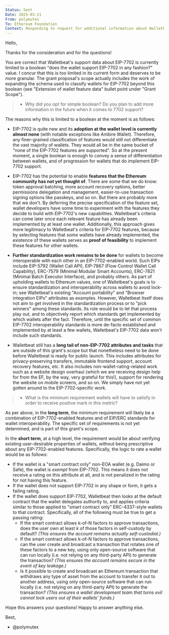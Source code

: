 ```yaml
---
Status: Sent
Date: 2025-03-21
From: polymutex
To: Ethereum Foundation
Context: Responding to request for additional information about Walletbeat's Pectra Proactive Grant application.
---
```


Hello,

Thanks for the consideration and for the questions!

You are correct that Walletbeat's support data about EIP-7702 is currently limited to a boolean "does the wallet support EIP-7702 in any fashion?" value. I concur that this is too limited in its current form and deserves to be more granular. The grant proposal's scope actually includes the work of expanding the schema used to classify wallets for EIP-7702 beyond this boolean (see "Extension of wallet feature data" bullet point under "Grant Scope").

> - Why did you opt for simple boolean? Do you plan to add more information in the future when it comes to 7702 support?

The reasons why this is limited to a boolean at the moment is as follows:

- EIP-7702 is quite new and its **adoption at the wallet level is currently almost none** (with notable exceptions like Ambire Wallet). Therefore, any finer-grained classification of features would still not differentiate the vast majority of wallets. They would all be in the same bucket of "none of the EIP-7702 features are supported". So at the present moment, a single boolean is enough to convey a sense of differentiation between wallets, and of progression for wallets that do implement EIP-7702 support.

- EIP-7702 has the potential to enable **features that the Ethereum community has not yet thought of**. There are some that we do know: token approval batching, more account recovery options, better permissions delegation and management, easier-to-use transaction signing options like passkeys, and so on. But there are probably more that we don't. By deferring the precise specification of the feature set, wallet developers have some time to experiment with the features they decide to build with EIP-7702's new capabilities. Walletbeat's criteria can come later once each relevant feature has already been implemented by at least one wallet. Additionally, this approach gives more legitimacy to Walletbeat's criteria for EIP-7702 features, because by selecting features that _some_ wallets have already implemented, the existence of these wallets serves as **proof of feasibility** to implement these features for other wallets.

- **Further standardization work remains to be done** for wallets to become interoperable with each other in an EIP-7702-enabled world. Such EIPs include EIP-5792 (Wallet Call API), EIP-7867 (Flow Control Wallet Call Capability), ERC-7579 (Minimal Modular Smart Accounts), ERC-7821 (Minimal Batch Executor Interface), and probably others. As part of upholding wallets to Ethereum values, one of Walletbeat's goals is to ensure standardization and interoperability across wallets to avoid lock-in; see Walletbeat's existing "Account portability" and "Browser integration EIPs" attributes as examples. However, Walletbeat itself does not aim to get involved in the standardization process or to "pick winners" among these standards. Its role would be to let that process play out, and to objectively report which standards get implemented by which wallets after the fact. Therefore, until the specific set of common EIP-7702 interoperability standards is more de-facto established and implemented by at least a few wallets, Walletbeat's EIP-7702 data won't include such standards.

- Walletbeat still has a **long tail of non-EIP-7702 attributes and tasks** that are outside of this grant's scope but that nonetheless need to be done before Walletbeat is ready for public launch. This includes attributes for privacy-preserving transfers, immutable frontend support, account recovery features, etc. It also includes non-wallet-rating-related work such as a website design overhaul (which we are receiving design help for from the EF, by the way, very grateful for this!), support for rendering the website on mobile screens, and so on. We simply have not yet gotten around to the EIP-7702-specific work.

> - What is the minimum requirement wallets will have to satisfy in order to receive positive mark in this metric?

As per above, in the **long term**, the minimum requirement will likely be a combination of EIP-7702-enabled features and of EIP/ERC standards for wallet interoperability. The specific set of requirements is not yet determined, and is part of this grant's scope.

In the **short term**, at a high level, the requirement would be about verifying existing user-desirable properties of wallets, without being prescriptive about any EIP-7702-enabled features. Specifically, the logic to rate a wallet would be as follows:

- If the wallet is a "smart contract only" non-EOA wallet (e.g. Daimo or Safe), the wallet is _exempt_ from EIP-7702. This means it does not receive a rating on this attribute at all, and is not penalized in the rating for not having this feature.
- If the wallet does not support EIP-7702 in any shape or form, it gets a failing rating.
- If the wallet does support EIP-7702, Walletbeat then looks at the default contract that the wallet delegates authority to, and applies criteria similar to those applied to "smart contract only" ERC-4337-style wallets to that contract. Specifically, all of the following must be true to get a passing rating:
  - If the smart contract allows k-of-N factors to approve transactions, does the user own at least _k_ of those factors in self-custody by default? _(This ensures the account remains actually self-custodial.)_
  - If the smart contract allows k-of-N factors to approve transactions, can the user create and broadcast a transaction that rotates one of these factors to a new key, using only open-source software that can run locally (i.e. not relying on any third-party API) to generate the transaction? _(This ensures the account remains secure in the event of key leakage.)_
  - Is it possible to create and broadcast an Ethereum transaction that withdraws any type of asset from the account to transfer it out to another address, using only open-source software that can run locally (i.e. not relying on any third-party API) to generate the transaction? _(This ensures a wallet development team that turns evil cannot lock users out of their wallets' funds.)_

Hope this answers your questions! Happy to answer anything else.

Best,

- @polymutex
